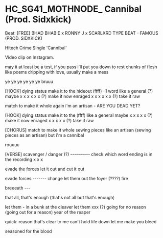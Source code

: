 # HC_SG41_MOTHNODE_ Cannibal (Prod. Sidxkick)
Beat: [FREE] BHAD BHABIE x RONNY J x SCARLXRD TYPE BEAT - FAMOUS (PROD. SIDXKICK)

Hitech Crime Single 'Cannibal'

Video clip on Instagram.

may it at least be a test, if you pass
i'll put you down to rest
chunks of flesh like poems 
dripping with love, usually make a mess

ye ye ye ye ye ye
bruuu

[HOOK]
dying status make it to the hideout (ffff) -1 word 
like a general (?)
maybe x x x x x x (?)
make it now
enraged x x x x x x (?)
take it raw

match to make it whole again
i'm an artisan - ARE YOU DEAD YET?

[HOOK]
dying status make it to the (ffff)
like a general
maybe x x x x x (?)
make it now
enraged x x x x x (?)
take it raw

[CHORUS]
match to make it whole
sewing pieces like an artisan (sewing pieces as an artisan) 
but i'm a cannibal

rouuuu

[VERSE] 
scavenger / danger (?) ---------- check which word ending is in the recording
x
x
x

evade the forces
let it out and cut it out

evade forces ------- change
let them out the foyer (????) fire

breeeath ---

that all, that's enough (that's not all but that's enough)

let them - in a bunk at the cleaver 
let them xxx (?) going for no reason (going out for a reason)
year of the reaper

quick: reason that's clear to me
can't hold life down
let me make you bleed



seasoned for the blood




